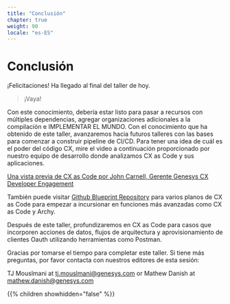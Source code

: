 ```yaml
---
title: "Conclusión"
chapter: true
weight: 90
locale: "es-ES"
---
```


# Conclusión

¡Felicitaciones! Ha llegado al final del taller de hoy.
>¡Vaya!

Con este conocimiento, debería estar listo para pasar a recursos con múltiples dependencias, agregar organizaciones adicionales a la compilación e IMPLEMENTAR EL MUNDO. Con el conocimiento que ha obtenido de este taller, avanzaremos hacia futuros talleres con las bases para comenzar a construir pipeline de CI/CD. Para tener una idea de cuál es el poder del código CX, mire el video a continuación proporcionado por nuestro equipo de desarrollo donde analizamos CX as Code y sus aplicaciones.

[Una vista previa de CX as Code por John Carnell, Gerente Genesys CX Developer Engagement](https://www.youtube.com/watch?v=ol_8HYSGmGg)

También puede visitar [Github Blueprint Repository](https://github.com/GenesysCloudBlueprints) para varios planos de CX as Code para empezar a incursionar en funciones más avanzadas como CX as Code y Archy.

Después de este taller, profundizaremos en CX as Code para casos que incorporen acciones de datos, flujos de arquitectura y aprovisionamiento de clientes Oauth utilizando herramientas como Postman.

Gracias por tomarse el tiempo para completar este taller. Si tiene más preguntas, por favor contacta con nuestros editores de esta sesión:

TJ Mouslmani at tj.mouslmani@genesys.com or
Mathew Danish at mathew.danish@genesys.com

{{% children showhidden="false" %}}